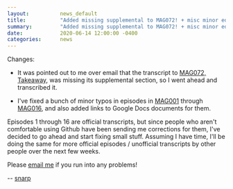 ```yaml
---
layout:          news_default
title:           "Added missing supplemental to MAG072! + misc minor edits"
summary:         "Added missing supplemental to MAG072! + misc minor edits"
date:            2020-06-14 12:00:00 -0400
categories:      news
---
```


Changes: 

* It was pointed out to me over email that the transcript to [MAG072, Takeaway]({{site.baseurl}}/episode/072.html), was missing its supplemental section, so I went ahead and transcribed it.

* I've fixed a bunch of minor typos in episodes in [MAG001]({{site.baseurl}}/episode/001.html) through [MAG016]({{site.baseurl}}/episode/016.html), and also added links to Google Docs documents for them.

Episodes 1 through 16 are official transcripts, but since people who aren't comfortable using Github have been sending me corrections for them, I've decided to go ahead and start fixing small stuff. Assuming I have time, I'll be doing the same for more official episodes / unofficial transcripts by other people over the next few weeks.

Please [email me](mailto:snarp@snarp.work) if you run into any problems!

-- [snarp](http://snarp.tumblr.com/)